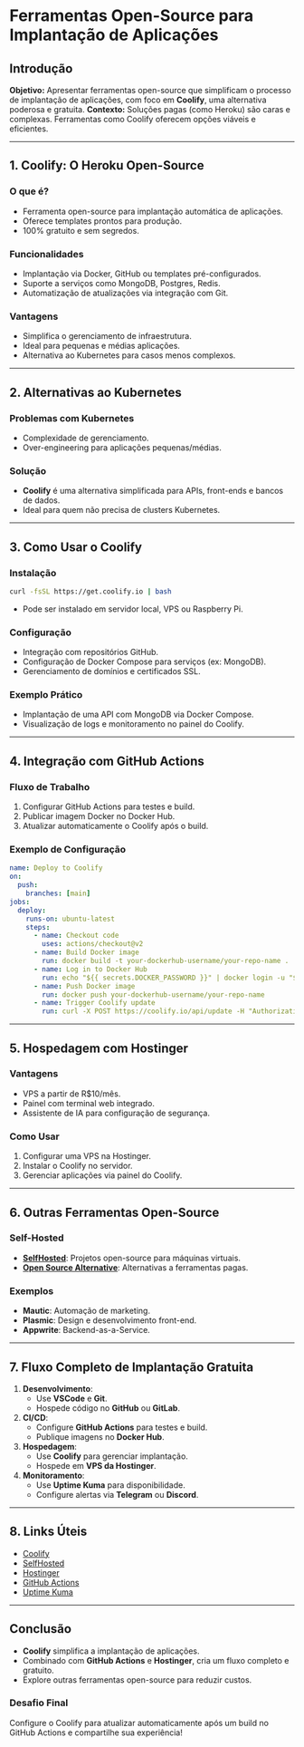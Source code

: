# Ferramentas Open-Source para Implantação de Aplicações

## **Introdução**

**Objetivo:** Apresentar ferramentas open-source que simplificam o processo de implantação de aplicações, com foco em **Coolify**, uma alternativa poderosa e gratuita.
**Contexto:** Soluções pagas (como Heroku) são caras e complexas. Ferramentas como Coolify oferecem opções viáveis e eficientes.

---

## **1. Coolify: O Heroku Open-Source**

### **O que é?**

- Ferramenta open-source para implantação automática de aplicações.
- Oferece templates prontos para produção.
- 100% gratuito e sem segredos.

### **Funcionalidades**

- Implantação via Docker, GitHub ou templates pré-configurados.
- Suporte a serviços como MongoDB, Postgres, Redis.
- Automatização de atualizações via integração com Git.

### **Vantagens**

- Simplifica o gerenciamento de infraestrutura.
- Ideal para pequenas e médias aplicações.
- Alternativa ao Kubernetes para casos menos complexos.

---

## **2. Alternativas ao Kubernetes**

### **Problemas com Kubernetes**

- Complexidade de gerenciamento.
- Over-engineering para aplicações pequenas/médias.

### **Solução**

- **Coolify** é uma alternativa simplificada para APIs, front-ends e bancos de dados.
- Ideal para quem não precisa de clusters Kubernetes.

---

## **3. Como Usar o Coolify**

### **Instalação**

```bash
curl -fsSL https://get.coolify.io | bash
```

- Pode ser instalado em servidor local, VPS ou Raspberry Pi.

### **Configuração**

- Integração com repositórios GitHub.
- Configuração de Docker Compose para serviços (ex: MongoDB).
- Gerenciamento de domínios e certificados SSL.

### **Exemplo Prático**

- Implantação de uma API com MongoDB via Docker Compose.
- Visualização de logs e monitoramento no painel do Coolify.

---

## **4. Integração com GitHub Actions**

### **Fluxo de Trabalho**

1. Configurar GitHub Actions para testes e build.
2. Publicar imagem Docker no Docker Hub.
3. Atualizar automaticamente o Coolify após o build.

### **Exemplo de Configuração**

```yaml
name: Deploy to Coolify
on:
  push:
    branches: [main]
jobs:
  deploy:
    runs-on: ubuntu-latest
    steps:
      - name: Checkout code
        uses: actions/checkout@v2
      - name: Build Docker image
        run: docker build -t your-dockerhub-username/your-repo-name .
      - name: Log in to Docker Hub
        run: echo "${{ secrets.DOCKER_PASSWORD }}" | docker login -u "${{ secrets.DOCKER_USERNAME }}" --password-stdin
      - name: Push Docker image
        run: docker push your-dockerhub-username/your-repo-name
      - name: Trigger Coolify update
        run: curl -X POST https://coolify.io/api/update -H "Authorization: Bearer ${{ secrets.COOLIFY_TOKEN }}"
```

---

## **5. Hospedagem com Hostinger**

### **Vantagens**

- VPS a partir de R$10/mês.
- Painel com terminal web integrado.
- Assistente de IA para configuração de segurança.

### **Como Usar**

1. Configurar uma VPS na Hostinger.
2. Instalar o Coolify no servidor.
3. Gerenciar aplicações via painel do Coolify.

---

## **6. Outras Ferramentas Open-Source**

### **Self-Hosted**

- **[SelfHosted](https://selfh.st)**: Projetos open-source para máquinas virtuais.
- **[Open Source Alternative](https://opensourcealternative.to)**: Alternativas a ferramentas pagas.

### **Exemplos**

- **Mautic**: Automação de marketing.
- **Plasmic**: Design e desenvolvimento front-end.
- **Appwrite**: Backend-as-a-Service.

---

## **7. Fluxo Completo de Implantação Gratuita**

1. **Desenvolvimento**:
   - Use **VSCode** e **Git**.
   - Hospede código no **GitHub** ou **GitLab**.
2. **CI/CD**:
   - Configure **GitHub Actions** para testes e build.
   - Publique imagens no **Docker Hub**.
3. **Hospedagem**:
   - Use **Coolify** para gerenciar implantação.
   - Hospede em **VPS da Hostinger**.
4. **Monitoramento**:
   - Use **Uptime Kuma** para disponibilidade.
   - Configure alertas via **Telegram** ou **Discord**.

---

## **8. Links Úteis**

- [Coolify](https://coolify.io)
- [SelfHosted](https://selfh.st)
- [Hostinger](https://hostinger.com.br)
- [GitHub Actions](https://docs.github.com/actions)
- [Uptime Kuma](https://github.com/louislam/uptime-kuma)

---

## **Conclusão**

- **Coolify** simplifica a implantação de aplicações.
- Combinado com **GitHub Actions** e **Hostinger**, cria um fluxo completo e gratuito.
- Explore outras ferramentas open-source para reduzir custos.

### **Desafio Final**

Configure o Coolify para atualizar automaticamente após um build no GitHub Actions e compartilhe sua experiência!
